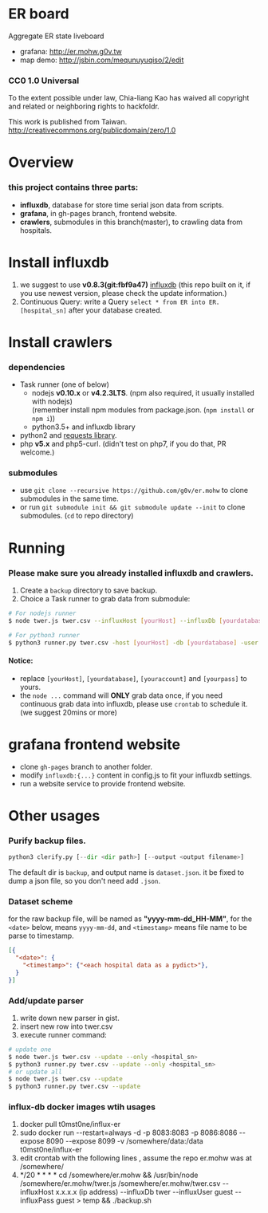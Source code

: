 ER board
==============

Aggregate ER state liveboard

* grafana: http://er.mohw.g0v.tw
* map demo: http://jsbin.com/mequnuyuqiso/2/edit

### CC0 1.0 Universal

To the extent possible under law, Chia-liang Kao has waived all copyright and related or neighboring rights to hackfoldr.

This work is published from Taiwan.  
http://creativecommons.org/publicdomain/zero/1.0

# Overview
### this project contains three parts:
- **influxdb**, database for store time serial json data from scripts.
- **grafana**, in gh-pages branch, frontend website.
- **crawlers**, submodules in this branch(master), to crawling data from hospitals.


# Install influxdb
1. we suggest to use **v0.8.3(git:fbf9a47)** [influxdb](http://influxdb.com/docs/v0.8/introduction/installation.html)
(this repo built on it, if you use newest version, please check the update information.)
2. Continuous Query: write a Query ```select * from ER into ER.[hospital_sn]``` after your database created.


# Install crawlers
### dependencies
* Task runner (one of below)
  - nodejs **v0.10.x** or **v4.2.3LTS**. (npm also required, it usually installed with nodejs)  
    (remember install npm modules from package.json. (`npm install` or `npm i`))
  - python3.5+ and influxdb library
* python2 and [requests library](http://docs.python-requests.org/en/latest/).
* php **v5.x** and php5-curl. (didn't test on php7, if you do that, PR welcome.)

### submodules
* use ```git clone --recursive https://github.com/g0v/er.mohw``` to clone submodules in the same time.
* or run ```git submodule init && git submodule update --init``` to clone submodules. (`cd` to repo directory)


# Running
### Please make sure you already installed influxdb and crawlers.
1. Create a `backup` directory to save backup.
2. Choice a Task runner to grab data from submodule:
```bash
# For nodejs runner
$ node twer.js twer.csv --influxHost [yourHost] --influxDb [yourdatabase] --influxUser [youraccount] --influxPass [yourpass] > temp && ./backup.sh

# For python3 runner
$ python3 runner.py twer.csv -host [yourHost] -db [yourdatabase] -user [youraccount] -pass [yourpassword] > temp && ./backup.sh
```
#### Notice:
- replace `[yourHost]`, `[yourdatabase]`, `[youraccount]` and `[yourpass]` to yours.
- the `node ...` command will **ONLY** grab data once, if you need continuous grab data into influxdb, please use `crontab` to schedule it. (we suggest 20mins or more)


# grafana frontend website
- clone `gh-pages` branch to another folder.
- modify `influxdb:{...}` content in config.js to fit your influxdb settings.
- run a website service to provide frontend website.


# Other usages

### Purify backup files.
```python
python3 clerify.py [--dir <dir path>] [--output <output filename>]
```
The default dir is `backup`, and output name is `dataset.json`.  it be fixed to dump a json file, so you don't need add `.json`.
### Dataset scheme
for the raw backup file, will be named as **"yyyy-mm-dd_HH-MM"**, for the `<date>` below, means `yyyy-mm-dd`, and `<timestamp>` means file name to be parse to timestamp.
```json
[{
  "<date>": {
    "<timestamp>": {"<each hospital data as a pydict>"},
  }
}]
```
### Add/update parser
1. write down new parser in gist.
2. insert new row into twer.csv
3. execute runner command:
```bash
# update one 
$ node twer.js twer.csv --update --only <hospital_sn>
$ python3 runner.py twer.csv --update --only <hospital_sn>
# or update all
$ node twer.js twer.csv --update
$ python3 runner.py twer.csv --update
```

### influx-db docker images wtih usages
1. docker pull t0mst0ne/influx-er
2. sudo docker run --restart=always -d -p  8083:8083 -p 8086:8086 --expose 8090 --expose 8099 -v /somewhere/data:/data t0mst0ne/influx-er
3. edit crontab with the following lines , assume the repo er.mohw was at /somewhere/
4. */20 * * * *  cd /somewhere/er.mohw && /usr/bin/node /somewhere/er.mohw/twer.js /somewhere/er.mohw/twer.csv  --influxHost x.x.x.x (ip address) --influxDb twer --influxUser guest --influxPass guest > temp && ./backup.sh
